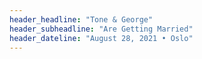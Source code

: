 ```yaml
---
header_headline: "Tone & George"
header_subheadline: "Are Getting Married"
header_dateline: "August 28, 2021 • Oslo"
---
```

